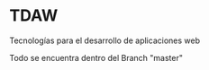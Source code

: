 # TDAW
Tecnologías para el desarrollo de aplicaciones web

Todo se encuentra dentro del Branch "master"
